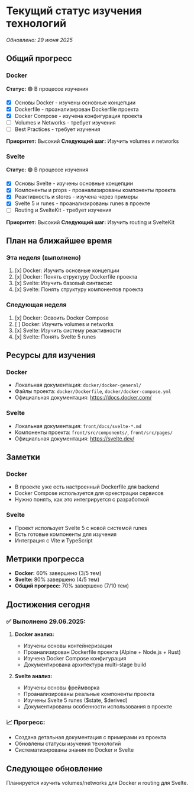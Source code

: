 # Текущий статус изучения технологий

*Обновлено: 29 июня 2025*

## Общий прогресс

### Docker
**Статус:** 🟢 В процессе изучения
- [x] Основы Docker - изучены основные концепции
- [x] Dockerfile - проанализирован Dockerfile проекта
- [x] Docker Compose - изучена конфигурация проекта
- [ ] Volumes и Networks - требует изучения
- [ ] Best Practices - требует изучения

**Приоритет:** Высокий
**Следующий шаг:** Изучить volumes и networks

### Svelte
**Статус:** 🟢 В процессе изучения
- [x] Основы Svelte - изучены основные концепции
- [x] Компоненты и props - проанализированы компоненты проекта
- [x] Реактивность и stores - изучена через примеры
- [x] Svelte 5 и runes - проанализированы runes в проекте
- [ ] Routing и SvelteKit - требует изучения

**Приоритет:** Высокий
**Следующий шаг:** Изучить routing и SvelteKit

## План на ближайшее время

### Эта неделя (выполнено)
1. [x] Docker: Изучить основные концепции
2. [x] Docker: Понять структуру Dockerfile проекта
3. [x] Svelte: Изучить базовый синтаксис
4. [x] Svelte: Понять структуру компонентов проекта

### Следующая неделя
1. [x] Docker: Освоить Docker Compose
2. [ ] Docker: Изучить volumes и networks
3. [x] Svelte: Изучить систему реактивности
4. [x] Svelte: Понять Svelte 5 runes

## Ресурсы для изучения

### Docker
- Локальная документация: `docker/docker-general/`
- Файлы проекта: `docker/Dockerfile`, `docker/docker-compose.yml`
- Официальная документация: https://docs.docker.com/

### Svelte
- Локальная документация: `front/docs/svelte-*.md`
- Компоненты проекта: `front/src/components/`, `front/src/pages/`
- Официальная документация: https://svelte.dev/

## Заметки

### Docker
- В проекте уже есть настроенный Dockerfile для backend
- Docker Compose используется для оркестрации сервисов
- Нужно понять, как это интегрируется с разработкой

### Svelte
- Проект использует Svelte 5 с новой системой runes
- Есть готовые компоненты для изучения
- Интеграция с Vite и TypeScript

## Метрики прогресса

- **Docker:** 60% завершено (3/5 тем)
- **Svelte:** 80% завершено (4/5 тем)
- **Общий прогресс:** 70% завершено (7/10 тем)

## Достижения сегодня

### ✅ Выполнено 29.06.2025:
1. **Docker анализ:**
   - Изучены основы контейнеризации
   - Проанализирован Dockerfile проекта (Alpine + Node.js + Rust)
   - Изучена Docker Compose конфигурация
   - Документирована архитектура multi-stage build

2. **Svelte анализ:**
   - Изучены основы фреймворка
   - Проанализированы реальные компоненты проекта
   - Изучены Svelte 5 runes ($state, $derived)
   - Документированы особенности использования в проекте

### 📈 Прогресс:
- Создана детальная документация с примерами из проекта
- Обновлены статусы изучения технологий
- Систематизированы знания по Docker и Svelte

## Следующее обновление

Планируется изучить volumes/networks для Docker и routing для Svelte.
